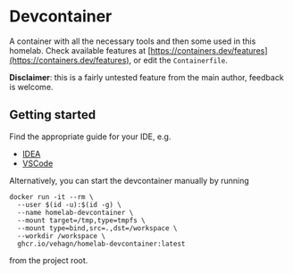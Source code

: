 # Devcontainer

A container with all the necessary tools and then some used in this homelab.
Check available features at [https://containers.dev/features](https://containers.dev/features),
or edit the `Containerfile`.

**Disclaimer**: this is a fairly untested feature from the main author,
feedback is welcome.

## Getting started

Find the appropriate guide for your IDE, e.g.

* [IDEA](https://www.jetbrains.com/help/idea/start-dev-container-inside-ide.html)
* [VSCode](https://code.visualstudio.com/docs/devcontainers/containers)

Alternatively, you can start the devcontainer manually by running

```shell
docker run -it --rm \
  --user $(id -u):$(id -g) \
  --name homelab-devcontainer \
  --mount target=/tmp,type=tmpfs \
  --mount type=bind,src=.,dst=/workspace \
  --workdir /workspace \
  ghcr.io/vehagn/homelab-devcontainer:latest
```

from the project root.
